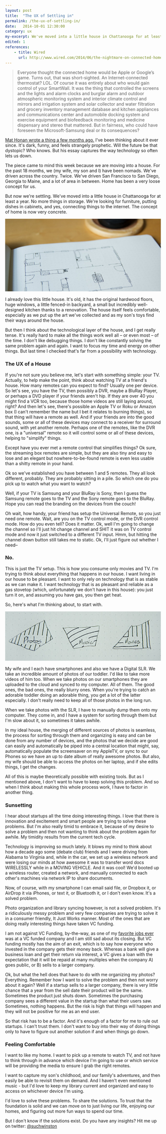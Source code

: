 ```yaml
---
layout: post
title:  "The UX of Settling in"
permalink: /the-ux-of-settling-in/
date:   2014-10-01 12:30:00
category: ux
my-excerpt: We've moved into a little house in Chattanooga for at least a year. No more things in storage. We're looking for furniture, putting dishes in cabinets, and yes, connecting things to the internet. The concept of home is now very concrete.
edited: 1
references:
    - title: Wired
      url: http://www.wired.com/2014/06/the-nightmare-on-connected-home-street/
---
```


> Everyone thought the connected home would be Apple or Google’s game. Turns out, that was short-sighted. An Internet-connected thermostat? LOL. Of course it was entirely about who would gain control of your SmartWall. It was the thing that controlled the screens and the lights and alarm clocks and burglar alarm and outdoor atmospheric monitoring system and interior climate control and mirrors and irrigation system and solar collector and water filtration and grocery inventory management database and kitchen appliances and communications center and automobile docking system and exercise equipment and biofeedback monitoring and medicine dispensary and stereo that mattered. But in fairness, who could have foreseen the Microsoft-Samsung deal or its consequences?

[Mat Honan wrote a thing a few months ago.](http://www.wired.com/2014/06/the-nightmare-on-connected-home-street/) I've been thinking about it ever since. It's dark, funny, and feels strangely prophetic. Will the future be that dystopic? Who knows. But his essay captures the way technology so often lets us down.

The piece came to mind this week because we are moving into a house. For the past 18 months, we (my wife, my son and I) have been nomads. We've driven across the country. Twice. We've driven San Francisco to San Diego, Georgia to Maine, and a lot of area in between. Home has been a very loose concept for us.

But now we're settling. We've moved into a little house in Chattanooga for at least a year. No more things in storage. We're looking for furniture, putting dishes in cabinets, and yes, connecting things to the internet. The concept of home is now very concrete.

![Sketch of the layout of our new house](/img/ux-of-settling/home-blueprint.jpg)

I already love this little house. It's old, it has the original hardwood floors, huge windows, a little fenced-in backyard, a small but incredibly well-designed kitchen thanks to a renovation. The house itself feels comfortable, especially as we put up the art we've collected and as my son's toys find their ways around the house.

But then I think about the technological layer of the house, and I get really tense. It's really hard to make all the things work well all – or even most – of the time. I don't like debugging things. I don't like constantly solving the same problem again and again. I want to focus my time and energy on other things. But last time I checked that's far from a possibility with technology.

### The UX of a House

If you're not sure you believe me, let's start with something simple: your TV. Actually, to help make the point, think about watching TV at a friend's house. How many remotes can you expect to find? Usually one per device. So let's see, you have the TV, then possibly a DVR, maybe a BluRay Player, or perhaps a DVD player if your friends aren't hip. If they are over 40 you might find a VCR too, because those home videos are still laying around, right? And then let's see, there's possible an Apple TV or Roku or Amazon box (I can't remember the name but I bet it relates to burning things), so that thing will have a remote as well. And if your friends are into the good sounds, some or all of these devices may connect to a receiver for surround sound, with yet another remote. Perhaps one of the remotes, like the DVR one, is a "universal" remote so it will control some or all of these devices, helping to "simplify" things.

Except have you ever met a remote control that simplifies things? Ok sure, the streaming box remotes are simple, but they are also tiny and easy to lose and an elegant but nowhere-to-be-found remote is even less usable than a shitty remote in your hand.

Ok so we've established you have between 1 and 5 remotes. They all look different, probably. They are probably sitting in a pile. So which one do you pick up to watch what you want to watch?

Well, if your TV is Samsung and your BluRay is Sony, then I guess the Samsung remote goes to the TV and the Sony remote goes to the BluRay. Hope you can read the branding on the devices from the couch!

Oh wait, how handy, your friend has setup the Universal Remote, so you just need one remote. Wait, are you on the TV control mode, or the DVR control mode. How do you even tell? Does it matter. Ok, well I'm going to change the channel so I'll just hit change channel and SHIT it was on TV control mode and now it just switched to a different TV input. Hmm, but hitting the channel down button still takes me to static. Ok, I'll just figure out whether I need–

### No.

This is just the TV setup. This is how you consume only movies and TV. I'm trying to think about everything that happens in our house. I want living in our house to be pleasant. I want to only rely on technology that is as stable as we can make it. I want technology that is as pleasant and reliable as a gas stovetop (which, unfortunately we don't have in this house): you just turn it on, and assuming you have gas, you then get heat.

So, here's what I'm thinking about, to start with.

![Photo, movies, music](/img/ux-of-settling/media-domains.jpg)

My wife and I each have smartphones and also we have a Digital SLR. We take an incredible amount of photos of our toddler. I'd like to take more videos of him too. When we take photos on our smartphones they are uploaded to the cloud and synced to my computer. All of them. The good ones, the bad ones, the really blurry ones. When you're trying to catch an adorable toddler doing an adorable thing, you get a lot of the latter especially. I don't really need to keep all of those photos in the long run.

When we take photos with the SLR, I have to manually dump them onto my computer. They come in, and I have a system for sorting through them but I'm slow about it, so sometimes it takes awhile.

In my ideal house, the merging of different sources of photos is seamless, the process for sorting through them and organizing is easy and can be done from any number of devices, and the photos that we decide are good can easily and automatically be piped into a central location that might, say, automatically populate the screensaver on my AppleTV, or sync to our Phones so we have an up to date album of really awesome photos. But also, my wife should be able to access the photos on her laptop, and if she edits things, I get the changes.

All of this is maybe theoretically possible with existing tools. But as I mentioned above, I don't want to have to keep solving this problem. And so when I think about making this whole process work, I have to factor in another thing.

### Sunsetting

I hear about startups all the time doing interesting things. I love that there is innovation and excitement and smart people are trying to solve these problems. But I'm also really timid to embrace it, because of my desire to solve a problem and then not wanting to think about the problem again for awhile. My timidity results from the current tech cycle.

Technology is improving so much lately. It blows my mind to think about how a decade ago some (debate club) friends and I were driving from Alabama to Virginia and, while in the car, we set up a wireless network and were losing our minds at how awesome it was to transfer word docs WIRELESSLY while in a MOVING VEHICLE. And it was cool! We'd booted up a wireless router, created a network, and manually connected to each other's machines via network IP to share documents.

Now, of course, with my smartphone I can email said file, or Dropbox it, or AirDrop it via iPhones, or text it, or Bluetooth it, or I don't even know. It's a solved problem.

Photo organization and library syncing however, is not a solved problem. It's a ridiculously messy problem and very few companies are trying to solve it in a consumer friendly, It Just Works manner. Most of the ones that are doing really interesting things have taken VC funding.

I am not against VC Funding, by-the-way, as one of my [favorite jobs ever](http://www.editorially.com/) was at a VC funded company and I am still sad about its closing. But VC funding mostly has the aim of an exit, which is to say how everyone who invested in the company gets their money back. Whereas a bank will give a business loan and get their return via interest, a VC gives a loan with the expectation that it will be repaid at many multiples when the company A) goes public, or B) sells to a larger company.

Ok, but what the hell does that have to do with me organizing my photos? Everything. Remember how I want to solve the problem and then not worry about it again? Well if a startup sells to a larger company, there is very little chance that a year from the sell date their product will be the same. Sometimes the product just shuts down. Sometimes the purchasing company sees a different value in the startup than what their users saw. Sometimes, nothing happens. But the risk is high that things will happen and they will not be positive for me as an end user.

So that risk has to be a factor. And it's enough of a factor for me to rule out startups. I can't trust them. I don't want to buy into their way of doing things only to have to figure out another solution if and when things go down.

### Feeling Comfortable

I want to like my home. I want to pick up a remote to watch TV, and not have to think through in advance which device I'm going to use or which service will be providing the media to ensure I grab the right remotes.

I want to capture my son's childhood, and our family's adventures, and then easily be able to revisit them on demand.
And I haven't even mentioned music - but I'd love to keep my library current and organized and easy to access on whichever device I'm using.

I'd love to solve these problems. To share the solutions. To trust that the foundation is solid and we can move on to just living our life, enjoying our homes, and figuring out more fun ways to spend our time.

But I don't know if the solutions exist. Do you have any insights? Hit me up on twitter: [@suchwinston](http://twitter.com/suchwinston)
